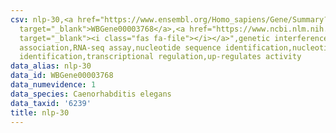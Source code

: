 ```yaml
---
csv: nlp-30,<a href="https://www.ensembl.org/Homo_sapiens/Gene/Summary?db=core;g=WBGene00003768"
  target="_blank">WBGene00003768</a>,<a href="https://www.ncbi.nlm.nih.gov/pubmed/27496166"
  target="_blank"><i class="fas fa-file"></i></a>",genetic interference,functional
  association,RNA-seq assay,nucleotide sequence identification,nucleotide sequence
  identification,transcriptional regulation,up-regulates activity
data_alias: nlp-30
data_id: WBGene00003768
data_numevidence: 1
data_species: Caenorhabditis elegans
data_taxid: '6239'
title: nlp-30
---
```

